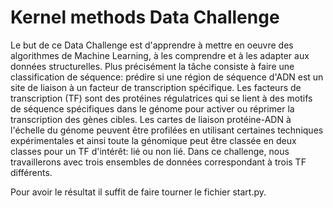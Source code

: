 #  Kernel methods Data Challenge
Le but de ce  Data Challenge est d'apprendre à mettre en oeuvre des algorithmes de Machine Learning, à les comprendre et à les adapter aux données structurelles. Plus précisément  la  tâche consiste  à faire une  classification de séquence: prédire si une région de séquence d'ADN est un site de liaison à un facteur de transcription spécifique. Les facteurs de transcription (TF) sont des protéines régulatrices qui se lient à des motifs de séquence spécifiques dans le génome pour activer ou réprimer la transcription des gènes cibles. Les cartes de liaison protéine-ADN à l'échelle du génome peuvent être profilées en utilisant certaines techniques expérimentales et ainsi toute la génomique peut être classée en deux classes pour un TF d'intérêt: lié ou non lié.
Dans ce challenge, nous travaillerons avec trois ensembles de données correspondant à trois TF différents. 

Pour avoir le résultat il suffit de faire tourner le fichier start.py.  
